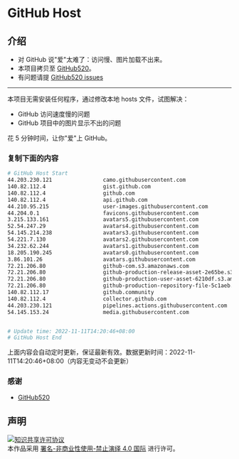 # GitHub Host
## 介绍
- 对 GitHub 说"爱"太难了：访问慢、图片加载不出来。
- 本项目拷贝至 [GitHub520](https://github.com/521xueweihan/GitHub520)。
- 有问题请提 [GitHub520 issues](https://github.com/521xueweihan/GitHub520/issues/new)

---

本项目无需安装任何程序，通过修改本地 hosts 文件，试图解决：
- GitHub 访问速度慢的问题
- GitHub 项目中的图片显示不出的问题

花 5 分钟时间，让你"爱"上 GitHub。

### 复制下面的内容
```bash
# GitHub Host Start
44.203.230.121                camo.githubusercontent.com
140.82.112.4                  gist.github.com
140.82.112.4                  github.com
140.82.112.4                  api.github.com
44.210.95.215                 user-images.githubusercontent.com
44.204.0.1                    favicons.githubusercontent.com
3.215.133.161                 avatars5.githubusercontent.com
52.54.247.29                  avatars4.githubusercontent.com
54.145.214.238                avatars3.githubusercontent.com
54.221.7.130                  avatars2.githubusercontent.com
34.232.62.244                 avatars1.githubusercontent.com
18.205.190.245                avatars0.githubusercontent.com
3.86.101.26                   avatars.githubusercontent.com
72.21.206.80                  github-com.s3.amazonaws.com
72.21.206.80                  github-production-release-asset-2e65be.s3.amazonaws.com
72.21.206.80                  github-production-user-asset-6210df.s3.amazonaws.com
72.21.206.80                  github-production-repository-file-5c1aeb.s3.amazonaws.com
140.82.112.17                 github.community
140.82.112.4                  collector.github.com
44.203.230.121                pipelines.actions.githubusercontent.com
54.145.153.24                 media.githubusercontent.com


# Update time: 2022-11-11T14:20:46+08:00
# GitHub Host End

```
上面内容会自动定时更新，保证最新有效。数据更新时间：2022-11-11T14:20:46+08:00（内容无变动不会更新）

### 感谢

- [GitHub520](https://github.com/521xueweihan/GitHub520)

## 声明
<a rel="license" href="https://creativecommons.org/licenses/by-nc-nd/4.0/deed.zh"><img alt="知识共享许可协议" style="border-width: 0" src="https://licensebuttons.net/l/by-nc-nd/4.0/88x31.png"></a><br>本作品采用 <a rel="license" href="https://creativecommons.org/licenses/by-nc-nd/4.0/deed.zh">署名-非商业性使用-禁止演绎 4.0 国际</a> 进行许可。